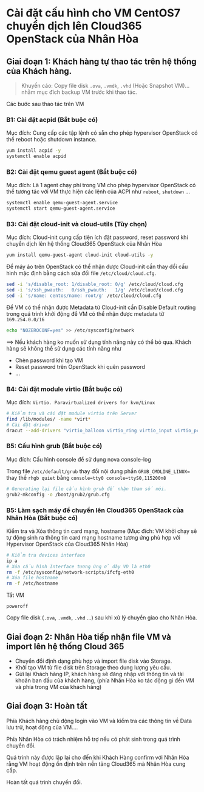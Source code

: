 # Cài đặt cấu hình cho VM CentOS7 chuyển dịch lên Cloud365 OpenStack của Nhân Hòa

## Giai đoạn 1: Khách hàng tự thao tác trên hệ thống của Khách hàng.

> Khuyến cáo: Copy file disk `.ova`, `.vmdk`, `.vhd` (Hoặc Snapshot VM)... nhằm mục đích backup VM trước khi thao tác. 

Các bước sau thao tác trên VM 

### B1: Cài đặt acpid (Bắt buộc có)

Mục đích: Cung cấp các tập lệnh có sẵn cho phép hypervisor OpenStack có thể reboot hoặc shutdown instance.

``` sh 
yum install acpid -y
systemctl enable acpid
```

### B2: Cài đặt qemu guest agent (Bắt buộc có)

Mục đích: Là 1 agent chạy phí trong VM cho phép hypervisor OpenStack có thể tương tác với VM thực hiện các lệnh của ACPI như `reboot`, `shutdown` ...

``` sh 
systemctl enable qemu-guest-agent.service
systemctl start qemu-guest-agent.service
```

### B3: Cài đặt cloud-init và cloud-utils (Tùy chọn)

Mục đích: Cloud-init cung cấp tiện ích đặt password, reset password khi chuyển dịch lên hệ thống Cloud365 OpenStack của Nhân Hòa

``` sh
yum install qemu-guest-agent cloud-init cloud-utils -y
```

Để máy ảo trên OpenStack có thể nhận được Cloud-init cần thay đổi cấu hình mặc định bằng cách sửa đổi file `/etc/cloud/cloud.cfg`. 

``` sh
sed -i 's/disable_root: 1/disable_root: 0/g' /etc/cloud/cloud.cfg
sed -i 's/ssh_pwauth:   0/ssh_pwauth:   1/g' /etc/cloud/cloud.cfg
sed -i 's/name: centos/name: root/g' /etc/cloud/cloud.cfg
```

Để VM có thể nhận được Metadata từ Cloud-init cần Disable Default routing trong quá trình khởi động để VM có thể nhận được metadata từ `169.254.0.0/16` 

``` sh
echo "NOZEROCONF=yes" >> /etc/sysconfig/network
```

==> Nếu khách hàng ko muốn sử dụng tính năng này có thể bỏ qua. Khách hàng sẽ không thể sử dụng các tính năng như 

- Chèn password khi tạo VM
- Reset password trên OpenStack khi quên password
- ...

### B4: Cài đặt module virtio (Bắt buộc có)

Mục đích: `Virtio. Paravirtualized drivers for kvm/Linux`

``` sh 
# Kiểm tra và cài đặt module virtio trên Server 
find /lib/modules/ -name *virt*
# Cài đặt driver 
dracut --add-drivers "virtio_balloon virtio_ring virtio_input virtio_pci virtio virtio_blk virtio_net caif_virtio virtio_scsi" --force
```

### B5: Cấu hình grub (Bắt buộc có)

Mục đích: Cấu hình console để sử dụng nova console-log

Trong file `/etc/default/grub` thay đổi nội dung phần `GRUB_CMDLINE_LINUX=` thay thế `rhgb quiet` bằng `console=tty0 console=ttyS0,115200n8`

``` sh
# Generating lại file cấu hình grub để nhận tham số mới.
grub2-mkconfig -o /boot/grub2/grub.cfg
```

### B5: Làm sạch máy để chuyển lên Cloud365 OpenStack của Nhân Hòa (Bắt buộc có)

Kiểm tra và Xóa thông tin card mạng, hostname (Mục đích: VM khởi chạy sẽ tự động sinh ra thông tin card mạng hostname tương ứng phù hợp với Hypervisor OpenStack của Cloud365 Nhân Hòa)

``` sh
# Kiểm tra devices interface 
ip a
# Xóa cấu hình Interface tương ứng ở đây VD là eth0
rm -f /etc/sysconfig/network-scripts/ifcfg-eth0
# Xóa file hostname
rm -f /etc/hostname
```

Tắt VM 

```
poweroff
```

Copy file disk (`.ova`, `.vmdk`, `.vhd` ...) sau khi xử lý chuyển giao cho Nhân Hòa.

## Giai đoạn 2: Nhân Hòa tiếp nhận file VM và import lên hệ thống Cloud 365

- Chuyển đổi định dạng phù hợp và import file disk vào Storage.
- Khởi tạo VM từ file disk trên Storage theo dung lượng yêu cầu.
- Gửi lại Khách hàng IP, khách hàng sẽ đăng nhập với thông tin và tài khoản ban đầu của khách hàng, (phía Nhân Hòa ko tác động gì đến VM và phía trong VM của khách hàng)

## Giai đoạn 3: Hoàn tất

Phía Khách hàng chủ động login vào VM và kiểm tra các thông tin về Data lưu trữ, hoạt động của VM.... 

Phía Nhân Hòa có trách nhiệm hỗ trợ nếu có phát sinh trong quá trình chuyển đổi. 

Quá trình này được lặp lại cho đến khi Khách Hàng confirm với Nhân Hòa rằng VM hoạt động ổn định trên nền tảng Cloud365 mà Nhân Hòa cung cấp.

Hoàn tất quá trình chuyển đổi.